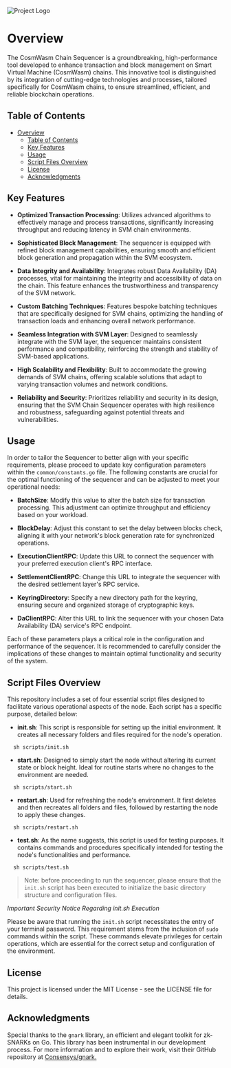 ![Project Logo](https://www.airchains.io/assets/logos/airchains-cosmwasm-rollup-full-logo.png)

# Overview

The CosmWasm Chain Sequencer is a groundbreaking, high-performance tool developed to enhance transaction and block management on Smart Virtual Machine (CosmWasm) chains. This innovative tool is distinguished by its integration of cutting-edge technologies and processes, tailored specifically for CosmWasm chains, to ensure streamlined, efficient, and reliable blockchain operations.

## Table of Contents

- [Overview](#overview)
    - [Table of Contents](#table-of-contents)
    - [Key Features](#key-features)
    - [Usage](#usage)
    - [Script Files Overview](#script-files-overview)
    - [License](#license)
    - [Acknowledgments](#acknowledgments)

## Key Features

- **Optimized Transaction Processing**: Utilizes advanced algorithms to effectively manage and process transactions, significantly increasing throughput and reducing latency in SVM chain environments.

- **Sophisticated Block Management**: The sequencer is equipped with refined block management capabilities, ensuring smooth and efficient block generation and propagation within the SVM ecosystem.

- **Data Integrity and Availability**: Integrates robust Data Availability (DA) processes, vital for maintaining the integrity and accessibility of data on the chain. This feature enhances the trustworthiness and transparency of the SVM network.

- **Custom Batching Techniques**: Features bespoke batching techniques that are specifically designed for SVM chains, optimizing the handling of transaction loads and enhancing overall network performance.

- **Seamless Integration with SVM Layer**: Designed to seamlessly integrate with the SVM layer, the sequencer maintains consistent performance and compatibility, reinforcing the strength and stability of SVM-based applications.

- **High Scalability and Flexibility**: Built to accommodate the growing demands of SVM chains, offering scalable solutions that adapt to varying transaction volumes and network conditions.

- **Reliability and Security**: Prioritizes reliability and security in its design, ensuring that the SVM Chain Sequencer operates with high resilience and robustness, safeguarding against potential threats and vulnerabilities.

## Usage

In order to tailor the Sequencer to better align with your specific requirements, please proceed to update key configuration parameters within the `common/constants.go` file. The following constants are crucial for the optimal functioning of the sequencer and can be adjusted to meet your operational needs:

- **BatchSize**: Modify this value to alter the batch size for transaction processing. This adjustment can optimize throughput and efficiency based on your workload.

- **BlockDelay**: Adjust this constant to set the delay between blocks check, aligning it with your network's block generation rate for synchronized operations.

- **ExecutionClientRPC**: Update this URL to connect the sequencer with your preferred execution client's RPC interface.

- **SettlementClientRPC**: Change this URL to integrate the sequencer with the desired settlement layer's RPC service.

- **KeyringDirectory**: Specify a new directory path for the keyring, ensuring secure and organized storage of cryptographic keys.

- **DaClientRPC**: Alter this URL to link the sequencer with your chosen Data Availability (DA) service's RPC endpoint.

Each of these parameters plays a critical role in the configuration and performance of the sequencer. It is recommended to carefully consider the implications of these changes to maintain optimal functionality and security of the system.

## Script Files Overview

This repository includes a set of four essential script files designed to facilitate various operational aspects of the node. Each script has a specific purpose, detailed below:

- **init.sh**: This script is responsible for setting up the initial environment. It creates all necessary folders and files required for the node's operation.

```
  sh scripts/init.sh
```

- **start.sh**: Designed to simply start the node without altering its current state or block height. Ideal for routine starts where no changes to the environment are needed.

```
  sh scripts/start.sh
```

- **restart.sh**: Used for refreshing the node's environment. It first deletes and then recreates all folders and files, followed by restarting the node to apply these changes.

```
  sh scripts/restart.sh
```

- **test.sh**: As the name suggests, this script is used for testing purposes. It contains commands and procedures specifically intended for testing the node's functionalities and performance.

```
  sh scripts/test.sh
```

> Note: before proceeding to run the sequencer, please ensure that the `init.sh` script has been executed to initialize the basic directory structure and configuration files.

_Important Security Notice Regarding init.sh Execution_

Please be aware that running the `init.sh` script necessitates the entry of your terminal password. This requirement stems from the inclusion of `sudo` commands within the script. These commands elevate privileges for certain operations, which are essential for the correct setup and configuration of the environment.

## License

This project is licensed under the MIT License - see the LICENSE file for details.

## Acknowledgments

Special thanks to the `gnark` library, an efficient and elegant toolkit for zk-SNARKs on Go. This library has been instrumental in our development process. For more information and to explore their work, visit their GitHub repository at [Consensys/gnark.](https://github.com/Consensys/gnark)
